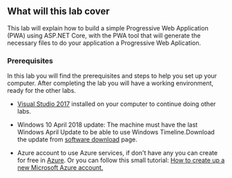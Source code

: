 ## What will this lab cover

This lab will explain how to build a simple Progressive Web Application (PWA) using ASP.NET Core, with the PWA tool that will generate the necessary files to do your application a Progressive Web Aplication.

### Prerequisites

In this lab you will find the prerequisites and steps to help you set up your computer. After completing the lab you will have a working environment, ready for the other labs.

- [Visual Studio 2017](https://developer.microsoft.com/windows/downloads) installed on your computer to continue doing other labs.

- Windows 10 April 2018 update: The machine must have the last Windows April Update to be able to use Windows Timeline.Download the update from [software download](https://www.microsoft.com/software-download/windows10) page.

-  Azure account to use Azure services, if don't have any you can create for free in [Azure](https://azure.microsoft.com/free/).
Or you can follow this small tutorial: [How to create up a new Microsoft Azure account.](https://www.acronis.com/articles/create-microsoft-azure-account/)
